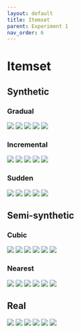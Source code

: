 ```yaml
---
layout: default
title: Itemset
parent: Experiment 1
nav_order: 6
---
```


# Itemset

## Synthetic
### Gradual
![](/meta-concept-descriptor/fig_syn/itemset_grad_0.png)
![](/meta-concept-descriptor/fig_syn/itemset_grad_1.png)
![](/meta-concept-descriptor/fig_syn/itemset_grad_2.png)
![](/meta-concept-descriptor/fig_syn/itemset_grad_3.png)
![](/meta-concept-descriptor/fig_syn/itemset_grad_4.png)

### Incremental
![](/meta-concept-descriptor/fig_syn/itemset_inc_0.png)
![](/meta-concept-descriptor/fig_syn/itemset_inc_1.png)
![](/meta-concept-descriptor/fig_syn/itemset_inc_2.png)
![](/meta-concept-descriptor/fig_syn/itemset_inc_3.png)
![](/meta-concept-descriptor/fig_syn/itemset_inc_4.png)

### Sudden
![](/meta-concept-descriptor/fig_syn/itemset_sudd_0.png)
![](/meta-concept-descriptor/fig_syn/itemset_sudd_1.png)
![](/meta-concept-descriptor/fig_syn/itemset_sudd_2.png)
![](/meta-concept-descriptor/fig_syn/itemset_sudd_3.png)
![](/meta-concept-descriptor/fig_syn/itemset_sudd_4.png)

## Semi-synthetic

### Cubic
![](/meta-concept-descriptor/fig_semi/itemset_cubic_australian_0.png)
![](/meta-concept-descriptor/fig_semi/itemset_cubic_banknote_0.png)
![](/meta-concept-descriptor/fig_semi/itemset_cubic_diabetes_0.png)
![](/meta-concept-descriptor/fig_semi/itemset_cubic_german_0.png)
![](/meta-concept-descriptor/fig_semi/itemset_cubic_vowel_0.png)
![](/meta-concept-descriptor/fig_semi/itemset_cubic_wisconsin_0.png)

### Nearest
![](/meta-concept-descriptor/fig_semi/itemset_nearest_australian_0.png)
![](/meta-concept-descriptor/fig_semi/itemset_nearest_banknote_0.png)
![](/meta-concept-descriptor/fig_semi/itemset_nearest_diabetes_0.png)
![](/meta-concept-descriptor/fig_semi/itemset_nearest_german_0.png)
![](/meta-concept-descriptor/fig_semi/itemset_nearest_vowel_0.png)
![](/meta-concept-descriptor/fig_semi/itemset_nearest_wisconsin_0.png)

## Real
![](/meta-concept-descriptor/fig_rel/itemset_0.png)
![](/meta-concept-descriptor/fig_rel/itemset_1.png)
![](/meta-concept-descriptor/fig_rel/itemset_2.png)
![](/meta-concept-descriptor/fig_rel/itemset_3.png)
![](/meta-concept-descriptor/fig_rel/itemset_4.png)
![](/meta-concept-descriptor/fig_rel/itemset_5.png)
